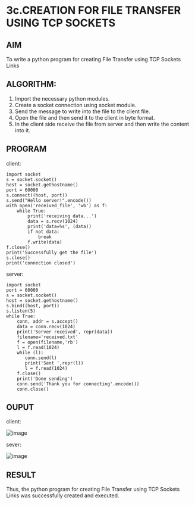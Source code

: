 # 3c.CREATION FOR FILE TRANSFER USING TCP SOCKETS
## AIM
To write a python program for creating File Transfer using TCP Sockets Links
## ALGORITHM:
1. Import the necessary python modules.
2. Create a socket connection using socket module.
3. Send the message to write into the file to the client file.
4. Open the file and then send it to the client in byte format.
5. In the client side receive the file from server and then write the content into it.
## PROGRAM

client:
```
import socket
s = socket.socket()
host = socket.gethostname()
port = 60000
s.connect((host, port))
s.send("Hello server!".encode())
with open('received_file', 'wb') as f:
    while True:
        print('receiving data...')
        data = s.recv(1024)
        print('data=%s', (data))
        if not data:
            break
        f.write(data)
f.close()
print('Successfully get the file')
s.close()
print('connection closed')
```

server:
```
import socket
port = 60000
s = socket.socket()
host = socket.gethostname()
s.bind((host, port))
s.listen(5)
while True:
    conn, addr = s.accept()
    data = conn.recv(1024)
    print('Server received', repr(data))
    filename='received.txt'
    f = open(filename,'rb')
    l = f.read(1024)
    while (l):
       conn.send(l)
       print('Sent ',repr(l))
       l = f.read(1024)
    f.close()
    print('Done sending')
    conn.send('Thank you for connecting'.encode())
    conn.close()
```
## OUPUT

client:

![image](https://github.com/user-attachments/assets/1b938c7c-2673-4084-80a9-31aee4747901)

sever:

![image](https://github.com/user-attachments/assets/b2de54b3-3291-4ad2-bfd6-1358a6a2f155)


## RESULT
Thus, the python program for creating File Transfer using TCP Sockets Links was 
successfully created and executed.
